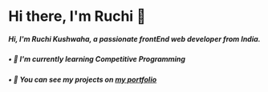 # Hi there, I'm Ruchi 👋

<!--
**ruhci28/ruhci28** is a ✨ _special_ ✨ repository because its `README.md` (this file) appears on your GitHub profile.

Here are some ideas to get you started:

- 🔭 I’m currently working on ...
- 🌱 I’m currently learning ...
- 👯 I’m looking to collaborate on ...
- 🤔 I’m looking for help with ...
- 💬 Ask me about ...
- 📫 How to reach me: ...
- 😄 Pronouns: ...
- ⚡ Fun fact: ...
-->
##### Hi, I'm Ruchi Kushwaha, a passionate frontEnd web developer from India.
#####  • 🌱  I'm currently learning Competitive Programming
#####  •  📂 You can see my projects on [my portfolio](https://ruhci28.github.io/cv/)
